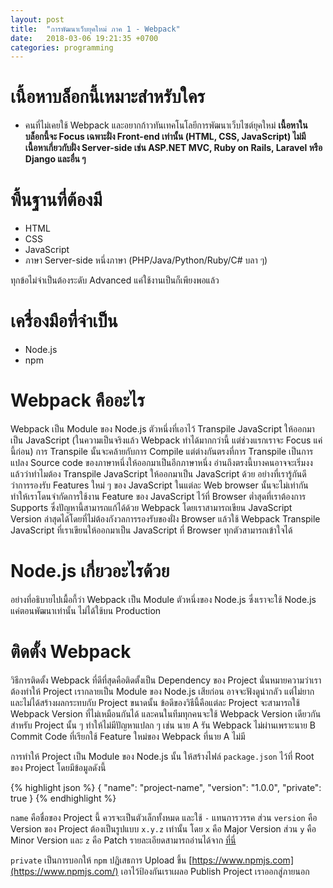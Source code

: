 ```yaml
---
layout: post
title:  "การพัฒนาเว็บยุคใหม่ ภาค 1 - Webpack"
date:   2018-03-06 19:21:35 +0700
categories: programming
---
```

# เนื้อหาบล็อกนี้เหมาะสำหรับใคร
- คนที่ไม่เคยใช้ Webpack และอยากก้าวทันเทคโนโลยีการพัฒนาเว็บไซต์ยุคใหม่ **เนื้อหาในบล็อกนี้จะ Focus เฉพาะฝั่ง Front-end เท่านั้น (HTML, CSS, JavaScript) ไม่มีเนื้อหาเกี่ยวกับฝั่ง Server-side เช่น
  ASP.NET MVC, Ruby on Rails, Laravel หรือ Django และอื่น ๆ**

# พื้นฐานที่ต้องมี
- HTML
- CSS
- JavaScript
- ภาษา Server-side หนึ่งภาษา (PHP/Java/Python/Ruby/C# บลา ๆ)

ทุกข้อไม่จำเป็นต้องระดับ Advanced แค่ใช้งานเป็นก็เพียงพอแล้ว

# เครื่องมือที่จำเป็น
- Node.js
- npm

# Webpack คืออะไร
Webpack เป็น Module ของ Node.js ตัวหนึ่งที่เอาไว้ Transpile JavaScript ให้ออกมาเป็น JavaScript (ในความเป็นจริงแล้ว Webpack ทำได้มากกว่านี้ แต่ช่วงแรกเราจะ Focus แค่นี้ก่อน) การ Transpile
นั้นจะคล้ายกับการ Compile แต่ต่างกันตรงที่การ Transpile เป็นการแปลง Source code ของภาษาหนึ่งให้ออกมาเป็นอีกภาษาหนึ่ง อ่านถึงตรงนี้บางคนอาจจะเริ่มงงแล้วว่าทำไมต้อง Transpile JavaScript ให้ออกมาเป็น
JavaScript ด้วย อย่างที่เรารู้กันดีว่าการรองรับ Features ใหม่ ๆ ของ JavaScript ในแต่ละ Web browser นั้นจะไม่เท่ากัน ทำให้เราโดนจำกัดการใช้งาน Feature ของ JavaScript ไว้ที่ Browser ต่ำสุดที่เราต้องการ
Supports ซึ่งปัญหานี้สามารถแก้ได้ด้วย Webpack โดยเราสามารถเขียน JavaScript Version ล่าสุดได้โดยที่ไม่ต้องกังวลการรองรับของฝั่ง Browser แล้วใช้ Webpack Transpile JavaScript ที่เราเขียนให้ออกมาเป็น
JavaScript ที่ Browser ทุกตัวสามารถเข้าใจได้

# Node.js เกี่ยวอะไรด้วย
อย่างที่อธิบายไปเมื้อกี้ว่า Webpack เป็น Module ตัวหนึ่งของ Node.js ซึ่งเราจะใช้ Node.js แค่ตอนพัฒนาเท่านั้น ไม่ได้ใช้บน Production

# ติดตั้ง Webpack
วิธีการติดตั้ง Webpack ที่ดีที่สุดคือติดตั้งเป็น Dependency ของ Project นั่นหมายความว่าเราต้องทำให้ Project เรากลายเป็น Module ของ Node.js เสียก่อน อาจจะฟังดูน่ากลัว แต่ไม่ยากและไม่ได้สร้างผลกระทบกับ
Project ขนาดนั้น ข้อดีของวิธีนี้คือแต่ละ Project จะสามารถใช้ Webpack Version ที่ไม่เหมือนกันได้ และคนในทีมทุกคนจะใช้ Webpack Version เดียวกันสำหรับ Project นั้น ๆ ทำให้ไม่มีปัญหาแปลก ๆ เช่น นาย A
รัน Webpack ไม่ผ่านเพราะนาย B Commit Code ที่เรียกใช้ Feature ใหม่ของ Webpack ที่นาย A ไม่มี

การทำให้ Project เป็น Module ของ Node.js นั้น ให้สร้างไฟล์ `package.json` ไว้ที่ Root ของ Project โดยมีข้อมูลดังนี้

{% highlight json %}
{
  "name": "project-name",
  "version": "1.0.0",
  "private": true
}
{% endhighlight %}

`name` คือชื่อของ Project นี้ ควรจะเป็นตัวเล็กทั้งหมด และใช้ `-` แทนการวรรค ส่วน `version` คือ Version ของ Project ต้องเป็นรูปแบบ `x.y.z` เท่านั้น โดย `x` คือ Major Version ส่วน `y` คือ
Minor Version และ `z` คือ Patch รายละเอียดสามารถอ่านได้จาก [ที่นี่](https://semver.org/#summary)

`private` เป็นการบอกให้ `npm` ปฏิเสธการ Upload ขึ้น [https://www.npmjs.com](https://www.npmjs.com/) เอาไว้ป้องกันเราเผลอ Publish Project เราออกสู่ภายนอก
